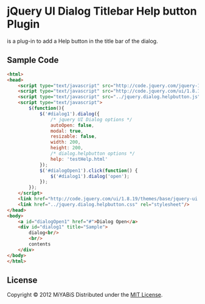 jQuery UI Dialog Titlebar Help button Plugin
======================

is a plug-in to add a Help button in the title bar of the dialog.

Sample Code
----------

``` html
<html>
<head>
	<script type="text/javascript" src="http://code.jquery.com/jquery-1.7.2.min.js"></script>
	<script type="text/javascript" src="http://code.jquery.com/ui/1.8.19/jquery-ui.min.js"></script>
	<script type="text/javascript" src="../jquery.dialog.helpbutton.js"></script>
	<script type="text/javascript">
		$(function(){
			$('#dialog1').dialog({
				/* jquery UI Dialog options */
				autoOpen: false,
				modal: true,
				resizable: false,
				width: 200,
				height: 200,
				/* dialog.helpbutton options */
				help: 'testHelp.html'
			});
			$('#dialogOpen1').click(function() {
				$('#dialog1').dialog('open');
			});
		});
	</script>
	<link href="http://code.jquery.com/ui/1.8.19/themes/base/jquery-ui.css" rel="stylesheet"/>
	<link href="../jquery.dialog.helpbutton.css" rel="stylesheet"/>
</head>
<body>
	<a id="dialogOpen1" href="#">Dialog Open</a>
	<div id="dialog1" title="Sample">
		dialog<br/>
		<br/>
		contents
	</div>
</body>
</html>
```

License
----------
Copyright &copy; 2012 MiYABiS
Distributed under the [MIT License][mit].
 
[MIT]: http://www.opensource.org/licenses/mit-license.php
